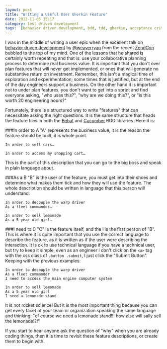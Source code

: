 ```yaml
---
layout: post
title: "Writing a Useful User Gherkin Feature"
date: 2012-11-05 15:17
category: test driven development
tags:  [behavior driven development, bdd, tdd, gherkin, acceptance criteria]
---
```


I was in the middle of writing a user epic when the excellent talk on [behavior driven development](http://dannorth.net/introducing-bdd//) by [@weaverryan](https://twitter.com/weaverryan) from the recent [ZendCon](http://www.zendcon.com/) bubbled to the top of my mind. One of the lessons that he shared is certainly worth repeating and that is: use your collaborative planning process to determine real business value. It is important that you don't over plan features that will never get implemented, or ones that will generate no substantive return on investment. Remember, this isn't a magical time of exploration and experimentation; some times that is justified, but at the end of the day engineers support a business. On the other hand it is important not to under plan features, you don't want to get into a sprint and find everyone asking, "who uses this?", "why are we doing this?", or "is this worth 20 engineering hours?"

Fortunately, there is a structured way to write "features" that can necessitate asking the right questions. It is the same structure that heads the feature files in both the [Behat](http://behat.org/) and [Cucumber](http://cukes.info/) BDD libraries. Here it is:

###In order to A
"A" represents the business value, it is the reason the feature should be built, it is whole point.

    In order to sell cars…

    In order to access my shopping cart…

This is the part of this description that you can go to the big boss and speak in plain language about.

###As a B
"B" is the user of the feature, you must get into their shoes and determine what makes them tick and how they will use the feature. The whole description should be written in language that this person will understand:

    In order to decouple the warp driver
    As a fleet commander…

    In order to sell lemonade
    As a 5 year old girl…

###I need to C
"C" is the feature itself, and the I is the first person of "B". This is where it is quite important that you use the correct language to describe the feature, as it is written as if the user were describing the interaction. It is ok to use technical language if you have a technical user, but try to keep it simple, even as an engineer I don't click on the `<a>` tag with the css class of `.button .submit`, I just click the "Submit Button". Keeping with the previous examples:

    In order to decouple the warp driver
    As a fleet commander
    I need to access the main engine computer system

    In order to sell lemonade
    As a 5 year old girl
    I need a lemonade stand

It is not rocket science! But it is the most important thing because you can get every facet of your team or organization speaking the same language and thinking: "of course we need a lemonade stand!!! how else will sally sell the lemonade!?!"

If you start to hear anyone ask the question of "why" when you are already coding things, then it is time to revisit these feature descriptions, or create them to begin with.
